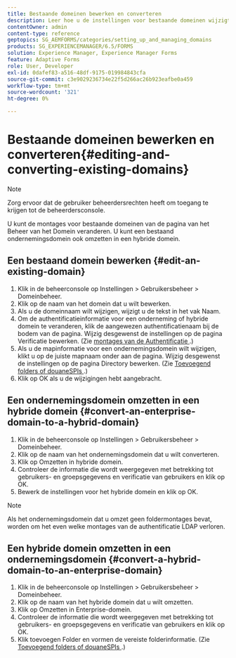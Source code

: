 ```yaml
---
title: Bestaande domeinen bewerken en converteren
description: Leer hoe u de instellingen voor bestaande domeinen wijzigt via de pagina Domeinbeheer. Zet een bestaand ondernemingsdomein in een hybride domein om of omgekeerd.
contentOwner: admin
content-type: reference
geptopics: SG_AEMFORMS/categories/setting_up_and_managing_domains
products: SG_EXPERIENCEMANAGER/6.5/FORMS
solution: Experience Manager, Experience Manager Forms
feature: Adaptive Forms
role: User, Developer
exl-id: 0dafef83-a516-48df-9175-019984843cfa
source-git-commit: c3e9029236734e22f5d266ac26b923eafbe0a459
workflow-type: tm+mt
source-wordcount: '321'
ht-degree: 0%

---
```


# Bestaande domeinen bewerken en converteren{#editing-and-converting-existing-domains}

>[!NOTE]
> 
> Zorg ervoor dat de gebruiker beheerdersrechten heeft om toegang te krijgen tot de beheerdersconsole.

U kunt de montages voor bestaande domeinen van de pagina van het Beheer van het Domein veranderen. U kunt een bestaand ondernemingsdomein ook omzetten in een hybride domein.

## Een bestaand domein bewerken {#edit-an-existing-domain}

1. Klik in de beheerconsole op Instellingen > Gebruikersbeheer > Domeinbeheer.
1. Klik op de naam van het domein dat u wilt bewerken.
1. Als u de domeinnaam wilt wijzigen, wijzigt u de tekst in het vak Naam.
1. Om de authentificatieinformatie voor een onderneming of hybride domein te veranderen, klik de aangewezen authentificatienaam bij de bodem van de pagina. Wijzig desgewenst de instellingen op de pagina Verificatie bewerken. (Zie [ montages van de Authentificatie ](/help/forms/using/admin-help/configuring-authentication-providers.md#authentication-settings).)
1. Als u de mapinformatie voor een ondernemingsdomein wilt wijzigen, klikt u op de juiste mapnaam onder aan de pagina. Wijzig desgewenst de instellingen op de pagina Directory bewerken. (Zie [ Toevoegend folders of douaneSPIs ](/help/forms/using/admin-help/configuring-directories.md#adding-directories-or-custom-spis).)
1. Klik op OK als u de wijzigingen hebt aangebracht.

## Een ondernemingsdomein omzetten in een hybride domein {#convert-an-enterprise-domain-to-a-hybrid-domain}

1. Klik in de beheerconsole op Instellingen > Gebruikersbeheer > Domeinbeheer.
1. Klik op de naam van het ondernemingsdomein dat u wilt converteren.
1. Klik op Omzetten in hybride domein.
1. Controleer de informatie die wordt weergegeven met betrekking tot gebruikers- en groepsgegevens en verificatie van gebruikers en klik op OK.
1. Bewerk de instellingen voor het hybride domein en klik op OK.

>[!NOTE]
>
>Als het ondernemingsdomein dat u omzet geen foldermontages bevat, worden om het even welke montages van de authentificatie LDAP verloren.

## Een hybride domein omzetten in een ondernemingsdomein {#convert-a-hybrid-domain-to-an-enterprise-domain}

1. Klik in de beheerconsole op Instellingen > Gebruikersbeheer > Domeinbeheer.
1. Klik op de naam van het hybride domein dat u wilt omzetten.
1. Klik op Omzetten in Enterprise-domein.
1. Controleer de informatie die wordt weergegeven met betrekking tot gebruikers- en groepsgegevens en verificatie van gebruikers en klik op OK.
1. Klik toevoegen Folder en vormen de vereiste folderinformatie. (Zie [ Toevoegend folders of douaneSPIs ](/help/forms/using/admin-help/configuring-directories.md#adding-directories-or-custom-spis).)

